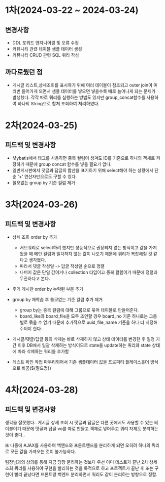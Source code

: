 # 1차(2024-03-22 ~ 2024-03-24)
## 변경사항
- DDL 포워드 엔지니어링 및 오류 수정
- 커뮤니티 관련 테이블 샘플 데이터 생성
- 커뮤니티 CRUD 관련 SQL 쿼리 작성

## 까다로웠던 점
- 게시글 리스트,상세조회를 표시하기 위해 여러 테이블이 참조되고 outer join이 여러번 들어가게 되면서 샘플 데이터를 넣으면 넣을수록 배로 늘어나게 되는 문제가 발생했다. 각각 따로 쿼리를 실행하는 방법도 있지만 group_concat함수를 사용하여 하나의 String으로 합쳐 조회하여 처리하였다. 


# 2차(2024-03-25)
## 피드백 및 변경사항
- Mybatis에서 <ResultMap/> 태그를 사용하면 중복 컬럼이 생겨도 ID를 기준으로 하나의 객체로 저장하기 때문에 group concat 함수를 넣을 필요가 없다.
- 일반게시판에서 댓글과 답글의 합산을 표기하기 위해 select해야 하는 상황에서 단순 '+' 연산자만으로도 구할 수 있다.
- 쓸모없는 group by 기준 컬럼 제거


# 3차(2024-03-26)
## 피드백 및 변경사항
- 상세 조회 order by 추가
  - 서브쿼리로 select하려 했지만 성능적으로 권장되지 않는 방식이고 값을 가져왔을 때 메인 컬럼과 일치하지 않는 값이 나오기 때문에 쿼리가 복잡해질 것 같다고 생각했다.
  - 따라서 댓글 작성일 -> 답글 작성일 순으로 정렬
  - 나머지 값은 단일 값이거나 collection 타입이고 중복 컬럼이기 때문에 정렬과 무관하다고 본다. 
  
- 후기 게시판 order by 누락된 부분 추가
- group by 재학습 후 쓸모없는 기준 컬럼 추가 제거
  - group by는 중복 컬럼에 대해 그룹으로 묶어 테이블로 만들어준다.
  - board_like와 board_file을 모두 조인할 경우 board_no 기준 하나로는 그룹별로 묶을 수 없기 때문에 추가적으로 uuid_file_name 기준을 하나 더 지정해주어야 한다.
- 게시글/댓글/답글 등의 삭제는 바로 삭제하지 않고 상태 데이터를 변경한 후 일정 기간 이후 DB에서 일괄 삭제하는 방식이므로 state를 update하는 쿼리와 state 상태에 따라 삭제하는 쿼리를 추가함
- 테스트 확인 작업 마무리되어서 기존 샘플데이터 값을 프로퍼티 플레이스홀더 방식으로 바꿈(${필드명})

# 4차(2024-03-28)
## 피드백 및 변경사항
생각을 잘못했다.. 게시글 상세 조회 시 댓글과 답글은 다른 곳에서도 사용할 수 있는 테이블이기 때문에 댓글과 답글 vo를 따로 만들고 객체로 넣어주고 쿼리 자체도 분리하는 것이 좋다..

또 나중에 AJAX를 사용하여 백엔드와 프론트엔드를 분리하게 되면 오히려 하나의 쿼리로 모든 값을 가져오는 것이 불가능하다.



팀장님과의 상의를 통해 지금 당장 분리하는 것보다 우선 이미 테스트가 끝난 2차 상세 조회 쿼리를 사용하여 구현을 빨리하는 것을 목적으로 하고 프로젝트가 끝난 후 또는 구현이 빨리 끝났다면 프론트랑 백엔드 분리하면서 쿼리도 같이 분리하는 방향으로 정함.



